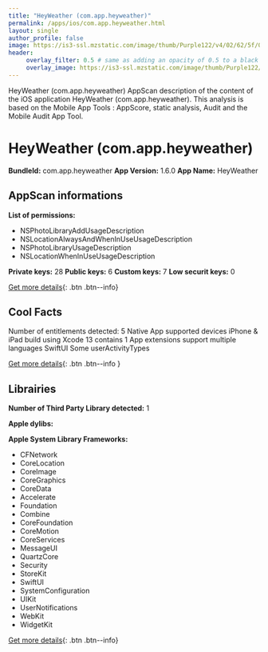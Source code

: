 ```yaml
---
title: "HeyWeather (com.app.heyweather)"
permalink: /apps/ios/com.app.heyweather.html
layout: single
author_profile: false
image: https://is3-ssl.mzstatic.com/image/thumb/Purple122/v4/02/62/5f/02625f71-820c-7211-4967-6d964478fca9/AppIcon-0-1x_U007emarketing-0-7-0-sRGB-85-220.png/512x512bb.jpg
header: 
     overlay_filter: 0.5 # same as adding an opacity of 0.5 to a black background
     overlay_image: https://is3-ssl.mzstatic.com/image/thumb/Purple122/v4/02/62/5f/02625f71-820c-7211-4967-6d964478fca9/AppIcon-0-1x_U007emarketing-0-7-0-sRGB-85-220.png/512x512bb.jpg
---
```

HeyWeather (com.app.heyweather) AppScan description of the content of the iOS application HeyWeather (com.app.heyweather). This analysis is based on the Mobile App Tools : AppScore, static analysis, Audit and the Mobile Audit App Tool.

# HeyWeather (com.app.heyweather)

**BundleId:** com.app.heyweather
**App Version:** 1.6.0
**App Name:** HeyWeather


## AppScan informations 

**List of permissions:** 
- NSPhotoLibraryAddUsageDescription
- NSLocationAlwaysAndWhenInUseUsageDescription
- NSPhotoLibraryUsageDescription
- NSLocationWhenInUseUsageDescription
  
  
**Private keys:** 28
**Public keys:** 6
**Custom keys:** 7
**Low securit keys:** 0
  
[Get more details](/pricing.html){: .btn .btn--info}

## Cool Facts

Number of entitlements detected: 5
Native App
supported devices iPhone & iPad
build using Xcode 13
contains 1 App extensions
support multiple languages
SwiftUI
Some userActivityTypes
  
[Get more details](/pricing.html){: .btn .btn--info }

## Librairies 
**Number of Third Party Library detected:** 1


**Apple dylibs:**


**Apple System Library Frameworks:**
- CFNetwork
- CoreLocation
- CoreImage
- CoreGraphics
- CoreData
- Accelerate
- Foundation
- Combine
- CoreFoundation
- CoreMotion
- CoreServices
- MessageUI
- QuartzCore
- Security
- StoreKit
- SwiftUI
- SystemConfiguration
- UIKit
- UserNotifications
- WebKit
- WidgetKit


  
[Get more details](/pricing.html){: .btn .btn--info}

